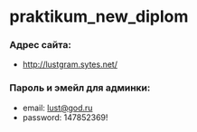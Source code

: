 # praktikum_new_diplom
### Адрес сайта:
- http://lustgram.sytes.net/

### Пароль и эмейл для админки:
- email: lust@god.ru
- password: 147852369!
